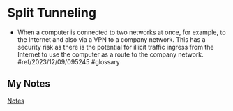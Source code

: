 # Split Tunneling
- When a computer is connected to two networks at once, for example, to the Internet and also via a VPN to a company network. This has a security risk as there is the potential for illicit traffic ingress from the Internet to use the computer as a route to the company network. #ref/2023/12/09/095245 #glossary 
## My Notes
[Notes](mynotes/split-tunneling-notes.md)
